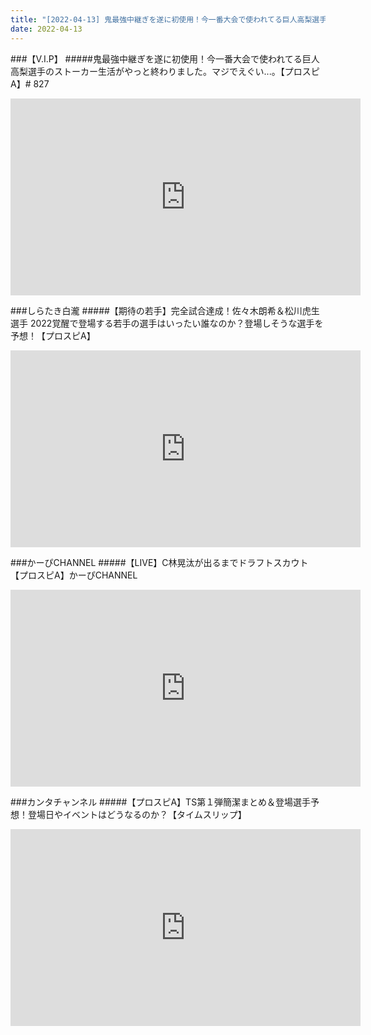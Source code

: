 ```yaml
---
title: "[2022-04-13] 鬼最強中継ぎを遂に初使用！今一番大会で使われてる巨人高梨選手のストーカー生活がやっと終わりました。マジでえぐい...。【プロスピA】# 827 他"
date: 2022-04-13
---
```

###【V.I.P】
#####鬼最強中継ぎを遂に初使用！今一番大会で使われてる巨人高梨選手のストーカー生活がやっと終わりました。マジでえぐい...。【プロスピA】# 827
<iframe width="560" height="315" src="https://www.youtube.com/embed/NBpoGp0NcNA" frameborder="0" allow="accelerometer; autoplay; clipboard-write; encrypted-media; gyroscope; picture-in-picture" allowfullscreen></iframe>

###しらたき白瀧
#####【期待の若手】完全試合達成！佐々木朗希＆松川虎生選手 2022覚醒で登場する若手の選手はいったい誰なのか？登場しそうな選手を予想！【プロスピA】
<iframe width="560" height="315" src="https://www.youtube.com/embed/gg41VJ-Imps" frameborder="0" allow="accelerometer; autoplay; clipboard-write; encrypted-media; gyroscope; picture-in-picture" allowfullscreen></iframe>

###かーぴCHANNEL
#####【LIVE】C林晃汰が出るまでドラフトスカウト【プロスピA】かーぴCHANNEL
<iframe width="560" height="315" src="https://www.youtube.com/embed/iCX4V2PvDj8" frameborder="0" allow="accelerometer; autoplay; clipboard-write; encrypted-media; gyroscope; picture-in-picture" allowfullscreen></iframe>

###カンタチャンネル
#####【プロスピA】TS第１弾簡潔まとめ＆登場選手予想！登場日やイベントはどうなるのか？【タイムスリップ】
<iframe width="560" height="315" src="https://www.youtube.com/embed/rdGabAZW1U8" frameborder="0" allow="accelerometer; autoplay; clipboard-write; encrypted-media; gyroscope; picture-in-picture" allowfullscreen></iframe>

